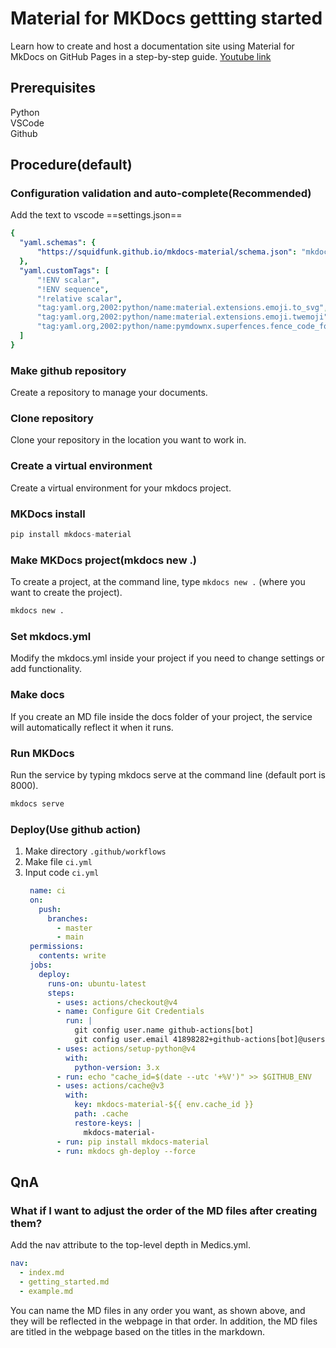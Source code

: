 # Material for MKDocs gettting started

Learn how to create and host a documentation site using Material for MkDocs on GitHub Pages in a step-by-step guide. [Youtube link](https://www.youtube.com/watch?v=Q-YA_dA8C20)

## Prerequisites
Python<br>
VSCode<br>
Github<br>

## Procedure(default)

### Configuration validation and auto-complete(Recommended)
Add the text to vscode ==settings.json==
```yaml
{
  "yaml.schemas": {
      "https://squidfunk.github.io/mkdocs-material/schema.json": "mkdocs.yml"
  },
  "yaml.customTags": [ 
      "!ENV scalar",
      "!ENV sequence",
      "!relative scalar",
      "tag:yaml.org,2002:python/name:material.extensions.emoji.to_svg",
      "tag:yaml.org,2002:python/name:material.extensions.emoji.twemoji",
      "tag:yaml.org,2002:python/name:pymdownx.superfences.fence_code_format"
  ]
}
```

### Make github repository
Create a repository to manage your documents.

### Clone repository
Clone your repository in the location you want to work in.

### Create a virtual environment
Create a virtual environment for your mkdocs project.

### MKDocs install
```python title="Install material for mkdocs"
pip install mkdocs-material
```

### Make MKDocs project(mkdocs new .)
To create a project, at the command line, type `mkdocs new .` (where you want to create the project).
```bash title="Make MKDocs project"
mkdocs new .
```

### Set mkdocs.yml
Modify the mkdocs.yml inside your project if you need to change settings or add functionality.

### Make docs
If you create an MD file inside the docs folder of your project, the service will automatically reflect it when it runs.

### Run MKDocs 
Run the service by typing mkdocs serve at the command line (default port is 8000).
```bash
mkdocs serve
```

### Deploy(Use github action)
1. Make directory `.github/workflows`
2. Make file `ci.yml`
3. Input code `ci.yml`
   ```yaml
    name: ci 
    on:
      push:
        branches:
          - master 
          - main
    permissions:
      contents: write
    jobs:
      deploy:
        runs-on: ubuntu-latest
        steps:
          - uses: actions/checkout@v4
          - name: Configure Git Credentials
            run: |
              git config user.name github-actions[bot]
              git config user.email 41898282+github-actions[bot]@users.noreply.github.com
          - uses: actions/setup-python@v4
            with:
              python-version: 3.x
          - run: echo "cache_id=$(date --utc '+%V')" >> $GITHUB_ENV 
          - uses: actions/cache@v3
            with:
              key: mkdocs-material-${{ env.cache_id }}
              path: .cache
              restore-keys: |
                mkdocs-material-
          - run: pip install mkdocs-material 
          - run: mkdocs gh-deploy --force
   ```

## QnA

### What if I want to adjust the order of the MD files after creating them? 
Add the nav attribute to the top-level depth in Medics.yml.
```yaml title="nav attribute in mkdocs.yml"
nav:
  - index.md 
  - getting_started.md
  - example.md
```
You can name the MD files in any order you want, as shown above, and they will be reflected in the webpage in that order. In addition, the MD files are titled in the webpage based on the titles in the markdown.


